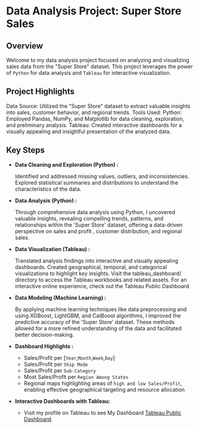 # Data Analysis Project: Super Store Sales

## Overview
Welcome to my data analysis project focused on analyzing and visualizing sales data from the "Super Store" dataset. This project leverages the power of `Python` for data analysis and `Tableau` for interactive visualization.


## Project Highlights
Data Source: Utilized the "Super Store" dataset to extract valuable insights into sales, customer behavior, and regional trends.
Tools Used:
Python: Employed Pandas, NumPy, and Matplotlib for data cleaning, exploration, and preliminary analysis.
Tableau: Created interactive dashboards for a visually appealing and insightful presentation of the analyzed data.

## Key Steps
* **Data Cleaning and Exploration (Python) :**
  
    Identified and addressed missing values, outliers, and inconsistencies.
    Explored statistical summaries and distributions to understand the characteristics of the data.
* **Data Analysis (Python) :**
  
    Through comprehensive data analysis using Python, I uncovered valuable insights, revealing compelling trends, patterns, and relationships
    within the 'Super Store' dataset, offering a data-driven perspective on sales and profit , customer distribution, and regional sales.
* **Data Visualization (Tableau) :**

    Translated analysis findings into interactive and visually appealing dashboards.
    Created geographical, temporal, and categorical visualizations to highlight key insights.
    Visit the tableau_dashboard/ directory to access the Tableau workbooks and related assets.
    For an interactive online experience, check out the Tableau Public Dashboard

* **Data Modeling (Machine Learning) :**

    By applying machine learning techniques like data preprocessing and using XGBoost, LightGBM, and CatBoost algorithms,
    I improved the predictive accuracy of the 'Super Store' dataset. These methods allowed for a more refined understanding of the data and facilitated better decision-making.
    

* **Dashboard Highlights :**
    - Sales/Profit per [`Year`,`Month`,`Week`,`Day`]
    - Sales/Profit per `Ship Mode`
    - Sales/Profit per `Sub-Category`
    - Most Sales/Profit per `Region Among States`
    - Regional maps highlighting areas of `high and low Sales/Profit`, enabling effective geographical targeting and resource allocation

* **Interactive Dashboards with Tableau:**
  
    - Visit my profile on Tableau to see My Dashboard [Tableau Public Dashboard](https://public.tableau.com/app/profile/abdallah4094/viz/SuperStore_17057667849760/Dashboard1?publish=yes).
  
